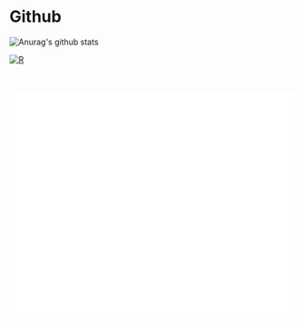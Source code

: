 # Github
![Anurag's github stats](https://github-readme-stats.vercel.app/api?username=Liripo&show_icons=true&theme=radical)

[![R](https://img.shields.io/badge/-programming-black?style=flat-square&logo=r&link=https://github.com/swsoyee?tab=repositories&q=&type=source&language=r)](https://github.com/liripo?tab=repositories&q=&type=source&language=r)

<div align="center">
	<br>
	<a href="<div align="center">
	<br>
	<a href="https://github.com/Liripo/Liripo/blame/main/header.svg">
		<img src="header.svg" width="800" height="400">
	</a>
	<br>
</div>
